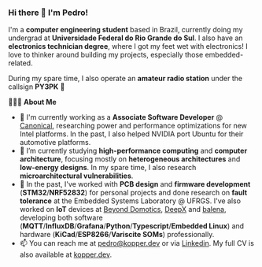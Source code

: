 ### Hi there 👋 I'm Pedro!

I'm a **computer engineering student** based in Brazil, currently doing my undergrad at **Universidade Federal do Rio Grande do Sul**. I also have an **electronics technician degree**, where I got my feet wet with electronics! I love to thinker around building my projects, especially those embedded-related. 

During my spare time, I also operate an **amateur radio station** under the callsign **PY3PK** :satellite:

👨🏻‍💻  **About Me**
- 🔭 I'm currently working as a **Associate Software Developer** @ [Canonical](https://canonical.com), researching power and performance optimizations for new Intel platforms. In the past, I also helped NVIDIA port Ubuntu for their automotive platforms.
- 🌱 I’m currently studying **high-performance computing** and **computer architecture**, focusing mostly on **heterogeneous architectures** and **low-energy designs**. In my spare time, I also research **microarchitectural vulnerabilities**.
- :memo: In the past, I've worked with **PCB design** and **firmware development** (**STM32**/**NRF52832**) for personal projects and done research on **fault tolerance** at the Embedded Systems Laboratory @ UFRGS. I've also worked on **IoT** devices at [Beyond Domotics](https://beyond.dm/), [DeepX](https://www.deepx.it/) and [balena](https://balena.io), developing both software (**MQTT**/**InfluxDB**/**Grafana**/**Python**/**Typescript**/**Embedded Linux**) and hardware (**KiCad**/**ESP8266**/**Variscite SOMs**) professionally.
- 📫 You can reach me at pedro@kopper.dev or via [Linkedin](https://www.linkedin.com/in/phckopper/). My full CV is also available at [kopper.dev](https://kopper.dev).
